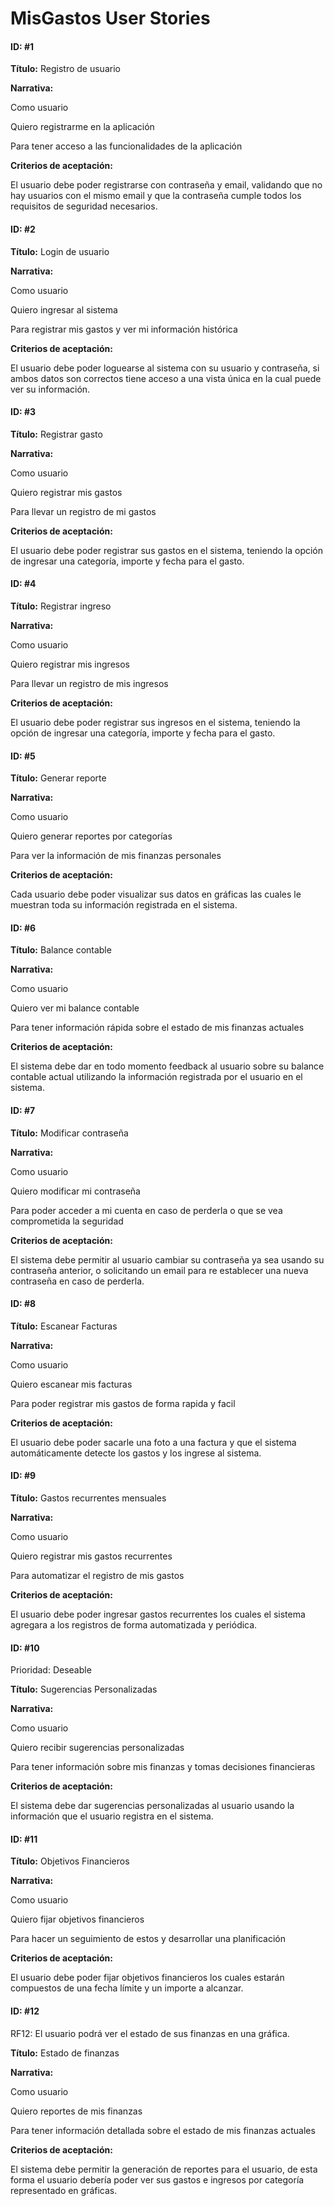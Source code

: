 # MisGastos User Stories

#### ID: #1

**Título:** Registro de usuario

**Narrativa:**

Como usuario

Quiero registrarme en la aplicación

Para tener acceso a las funcionalidades de la aplicación

**Criterios de aceptación:**

El usuario debe poder registrarse con contraseña y email, validando que no hay usuarios con el mismo email y que la contraseña cumple todos los requisitos de seguridad necesarios.

#### **ID: #2**

**Título:** Login de usuario

**Narrativa:**

Como usuario

Quiero ingresar al sistema

Para registrar mis gastos y ver mi información histórica

**Criterios de aceptación:**

El usuario debe poder loguearse al sistema con su usuario y contraseña, si ambos datos son correctos tiene acceso a una vista única en la cual puede ver su información.

#### **ID: #3**

**Título:** Registrar gasto

**Narrativa:**

Como usuario

Quiero registrar mis gastos

Para llevar un registro de mi gastos

**Criterios de aceptación:**

El usuario debe poder registrar sus gastos en el sistema, teniendo la opción de ingresar una categoría, importe y fecha para el gasto.

#### **ID: #4**

**Título:** Registrar ingreso

**Narrativa:**

Como usuario

Quiero registrar mis ingresos

Para llevar un registro de mis ingresos

**Criterios de aceptación:**

El usuario debe poder registrar sus ingresos en el sistema, teniendo la opción de ingresar una categoría, importe y fecha para el gasto.

#### **ID: #5**

**Título:** Generar reporte

**Narrativa:**

Como usuario

Quiero generar reportes por categorías

Para ver la información de mis finanzas personales

**Criterios de aceptación:**

Cada usuario debe poder visualizar sus datos en gráficas las cuales le muestran toda su información registrada en el sistema.

#### **ID: #6**

**Título:** Balance contable

**Narrativa:**

Como usuario

Quiero ver mi balance contable

Para tener información rápida sobre el estado de mis finanzas actuales

**Criterios de aceptación:**

El sistema debe dar en todo momento feedback al usuario sobre su balance contable actual utilizando la información registrada por el usuario en el sistema.

#### **ID: #7**

**Título:** Modificar contraseña

**Narrativa:**

Como usuario

Quiero modificar mi contraseña

Para poder acceder a mi cuenta en caso de perderla o que se vea comprometida la seguridad

**Criterios de aceptación:**

El sistema debe permitir al usuario cambiar su contraseña ya sea usando su contraseña anterior, o solicitando un email para re establecer una nueva contraseña en caso de perderla.

#### **ID: #8**

**Título:** Escanear Facturas

**Narrativa:**

Como usuario

Quiero escanear mis facturas

Para poder registrar mis gastos de forma rapida y facil

**Criterios de aceptación:**

El usuario debe poder sacarle una foto a una factura y que el sistema automáticamente detecte los gastos y los ingrese al sistema.

#### **ID: #9**

**Título:** Gastos recurrentes mensuales

**Narrativa:**

Como usuario

Quiero registrar mis gastos recurrentes

Para automatizar el registro de mis gastos

**Criterios de aceptación:**

El usuario debe poder ingresar gastos recurrentes los cuales el sistema agregara a los registros de forma automatizada y periódica.

#### **ID: #10**

Prioridad: Deseable

**Título:** Sugerencias Personalizadas

**Narrativa:**

Como usuario

Quiero recibir sugerencias personalizadas

Para tener información sobre mis finanzas y tomas decisiones financieras

**Criterios de aceptación:**

El sistema debe dar sugerencias personalizadas al usuario usando la información que el usuario registra en el sistema.

#### **ID: #11**

**Título:** Objetivos Financieros

**Narrativa:**

Como usuario

Quiero fijar objetivos financieros

Para hacer un seguimiento de estos y desarrollar una planificación

**Criterios de aceptación:**

El usuario debe poder fijar objetivos financieros los cuales estarán compuestos de una fecha límite y un importe a alcanzar.

#### **ID: #12**

RF12: El usuario podrá ver el estado de sus finanzas en una gráfica.

**Título:** Estado de finanzas

**Narrativa:**

Como usuario

Quiero reportes de mis finanzas

Para tener información detallada sobre el estado de mis finanzas actuales

**Criterios de aceptación:**

El sistema debe permitir la generación de reportes para el usuario, de esta forma el usuario debería poder ver sus gastos e ingresos por categoría representado en gráficas.
